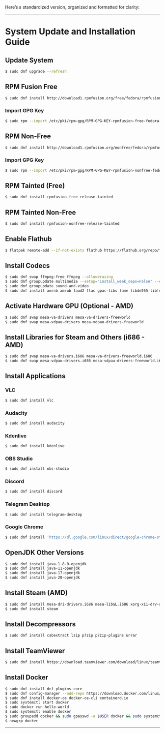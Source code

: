 Here’s a standardized version, organized and formatted for clarity:

---

# System Update and Installation Guide

## Update System
```bash
$ sudo dnf upgrade --refresh
```

## RPM Fusion Free
```bash
$ sudo dnf install http://download1.rpmfusion.org/free/fedora/rpmfusion-free-release-40.noarch.rpm
```

### Import GPG Key
```bash
$ sudo rpm --import /etc/pki/rpm-gpg/RPM-GPG-KEY-rpmfusion-free-fedora-40
```

## RPM Non-Free
```bash
$ sudo dnf install http://download1.rpmfusion.org/nonfree/fedora/rpmfusion-nonfree-release-40.noarch.rpm
```

### Import GPG Key
```bash
$ sudo rpm --import /etc/pki/rpm-gpg/RPM-GPG-KEY-rpmfusion-nonfree-fedora-40
```

## RPM Tainted (Free)
```bash
$ sudo dnf install rpmfusion-free-release-tainted
```

## RPM Tainted Non-Free
```bash
$ sudo dnf install rpmfusion-nonfree-release-tainted
```

## Enable Flathub
```bash
$ flatpak remote-add --if-not-exists flathub https://flathub.org/repo/flathub.flatpakrepo
```

## Install Codecs
```bash
$ sudo dnf swap ffmpeg-free ffmpeg --allowerasing
$ sudo dnf groupupdate multimedia --setop="install_weak_deps=False" --exclude=PackageKit-gstreamer-plugin
$ sudo dnf groupupdate sound-and-video
$ sudo dnf install amrnb amrwb faad2 flac gpac-libs lame libde265 libfc14audiodecoder mencoder x264 x265
```

## Activate Hardware GPU (Optional - AMD)
```bash
$ sudo dnf swap mesa-va-drivers mesa-va-drivers-freeworld
$ sudo dnf swap mesa-vdpau-drivers mesa-vdpau-drivers-freeworld
```

## Install Libraries for Steam and Others (i686 - AMD)
```bash
$ sudo dnf swap mesa-va-drivers.i686 mesa-va-drivers-freeworld.i686
$ sudo dnf swap mesa-vdpau-drivers.i686 mesa-vdpau-drivers-freeworld.i686
```

## Install Applications
### VLC
```bash
$ sudo dnf install vlc
```
### Audacity
```bash
$ sudo dnf install audacity
```
### Kdenlive
```bash
$ sudo dnf install kdenlive
```
### OBS Studio
```bash
$ sudo dnf install obs-studio
```
### Discord
```bash
$ sudo dnf install discord
```
### Telegram Desktop
```bash
$ sudo dnf install telegram-desktop
```
### Google Chrome
```bash
$ sudo dnf install 'https://dl.google.com/linux/direct/google-chrome-stable_current_x86_64.rpm'
```

## OpenJDK Other Versions
```bash
$ sudo dnf install java-1.8.0-openjdk
$ sudo dnf install java-11-openjdk
$ sudo dnf install java-17-openjdk
$ sudo dnf install java-20-openjdk
```

## Install Steam (AMD)
```bash
$ sudo dnf install mesa-dri-drivers.i686 mesa-libGL.i686 xorg-x11-drv-amdgpu
$ sudo dnf install steam
```

## Install Decompressors
```bash
$ sudo dnf install cabextract lzip p7zip p7zip-plugins unrar
```

## Install TeamViewer
```bash
$ sudo dnf install https://download.teamviewer.com/download/linux/teamviewer.x86_64.rpm
```

## Install Docker
```bash
$ sudo dnf install dnf-plugins-core
$ sudo dnf config-manager --add-repo https://download.docker.com/linux/fedora/docker-ce.repo
$ sudo dnf install docker-ce docker-ce-cli containerd.io
$ sudo systemctl start docker
$ sudo docker run hello-world
$ sudo systemctl enable docker
$ sudo groupadd docker && sudo gpasswd -a $USER docker && sudo systemctl restart docker
$ newgrp docker
```

---


